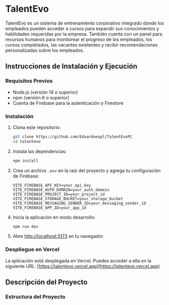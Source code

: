 # TalentEvo

TalentEvo es un sistema de entrenamiento corporativo integrado donde los empleados pueden acceder a cursos para expandir sus conocimientos y habilidades requeridas por la empresa. También cuenta con un panel para recursos humanos para monitorear el progreso de los empleados, los cursos completados, las vacantes existentes y recibir recomendaciones personalizadas sobre los empleados.

## Instrucciones de Instalación y Ejecución

### Requisitos Previos

- Node.js (versión 14 o superior)
- npm (versión 6 o superior)
- Cuenta de Firebase para la autenticación y Firestore

### Instalación

1. Clona este repositorio:
    ```bash
    git clone https://github.com/Eduardoespl/TalentEvoPC
    cd talentevo
    ```

2. Instala las dependencias:
    ```bash
    npm install
    ```

3. Crea un archivo `.env` en la raíz del proyecto y agrega tu configuración de Firebase:
    ```plaintext
    VITE_FIREBASE_API_KEY=your_api_key
    VITE_FIREBASE_AUTH_DOMAIN=your_auth_domain
    VITE_FIREBASE_PROJECT_ID=your_project_id
    VITE_FIREBASE_STORAGE_BUCKET=your_storage_bucket
    VITE_FIREBASE_MESSAGING_SENDER_ID=your_messaging_sender_id
    VITE_FIREBASE_APP_ID=your_app_id
    ```

4. Inicia la aplicación en modo desarrollo:
    ```bash
    npm run dev
    ```

5. Abre [http://localhost:5173](http://localhost:5173) en tu navegador.

### Despliegue en Vercel

La aplicación está desplegada en Vercel. Puedes acceder a ella en la siguiente URL: [https://talentevo.vercel.app](https://talentevo.vercel.app)

## Descripción del Proyecto

### Estructura del Proyecto

